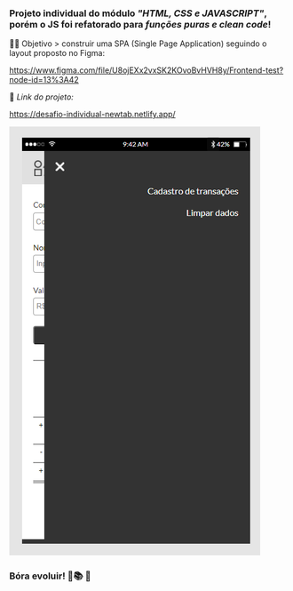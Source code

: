 ### Projeto individual do módulo *"HTML, CSS e JAVASCRIPT"*, porém o JS foi refatorado para *funções puras e clean code*!   
:man_technologist: Objetivo > construir uma SPA (Single Page Application) seguindo o layout proposto no Figma:  

https://www.figma.com/file/U8ojEXx2vxSK2KOvoBvHVH8y/Frontend-test?node-id=13%3A42    
  
  
🔽 *Link do projeto:*  

https://desafio-individual-newtab.netlify.app/  
    
![](assets/img-Readme.md/mobile_navigation.png)  

### Bóra evoluir! 🚀:books: :raised_hands:
